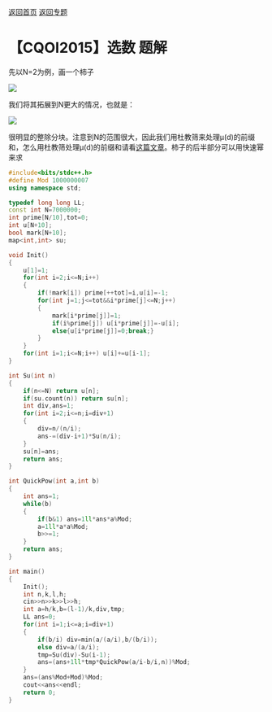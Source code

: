 [返回首页](https://EbolaEmperor.github.io)
[返回专题](https://EbolaEmperor.github.io/special/Du)

# 【CQOI2015】选数 题解

先以N=2为例，画一个柿子

![](http://ebola.blogwo.com/wp-content/uploads/sites/3855/2018/06/%E5%9B%BE%E7%89%871-5-350x471.png)

我们将其拓展到N更大的情况，也就是：

![](http://ebola.blogwo.com/wp-content/uploads/sites/3855/2018/06/%E5%9B%BE%E7%89%872-3-300x107.png)

很明显的整除分块。注意到N的范围很大，因此我们用杜教筛来处理μ(d)的前缀和，怎么用杜教筛处理μ(d)的前缀和请看[这篇文章](http://www.ebola.pro/article/solutions/bzoj3944)。柿子的后半部分可以用快速幂来求

```cpp
#include<bits/stdc++.h>
#define Mod 1000000007
using namespace std;

typedef long long LL;
const int N=7000000;
int prime[N/10],tot=0;
int u[N+10];
bool mark[N+10];
map<int,int> su;

void Init()
{
	u[1]=1;
	for(int i=2;i<=N;i++)
	{
		if(!mark[i]) prime[++tot]=i,u[i]=-1;
		for(int j=1;j<=tot&&i*prime[j]<=N;j++)
		{
			mark[i*prime[j]]=1;
			if(i%prime[j]) u[i*prime[j]]=-u[i];
			else{u[i*prime[j]]=0;break;}
		}
	}
	for(int i=1;i<=N;i++) u[i]+=u[i-1];
}

int Su(int n)
{
	if(n<=N) return u[n];
	if(su.count(n)) return su[n];
	int div,ans=1;
	for(int i=2;i<=n;i=div+1)
	{
		div=n/(n/i);
		ans-=(div-i+1)*Su(n/i);
	}
	su[n]=ans;
	return ans;
}

int QuickPow(int a,int b)
{
	int ans=1;
	while(b)
	{
		if(b&1) ans=1ll*ans*a%Mod;
		a=1ll*a*a%Mod;
		b>>=1;
	}
	return ans;
}

int main()
{
	Init();
	int n,k,l,h;
	cin>>n>>k>>l>>h;
	int a=h/k,b=(l-1)/k,div,tmp;
	LL ans=0;
	for(int i=1;i<=a;i=div+1)
	{
		if(b/i) div=min(a/(a/i),b/(b/i));
		else div=a/(a/i);
		tmp=Su(div)-Su(i-1);
		ans=(ans+1ll*tmp*QuickPow(a/i-b/i,n))%Mod;
	}
	ans=(ans%Mod+Mod)%Mod;
	cout<<ans<<endl;
	return 0;
}
```
